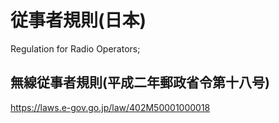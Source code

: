 # 従事者規則(日本)
Regulation for Radio Operators;

## 無線従事者規則(平成二年郵政省令第十八号)
https://laws.e-gov.go.jp/law/402M50001000018

